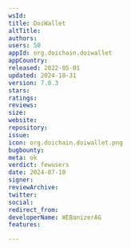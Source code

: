 ```yaml
---
wsId: 
title: DoiWallet
altTitle: 
authors: 
users: 50
appId: org.doichain.doiwallet
appCountry: 
released: 2022-05-01
updated: 2024-10-31
version: 7.0.3
stars: 
ratings: 
reviews: 
size: 
website: 
repository: 
issue: 
icon: org.doichain.doiwallet.png
bugbounty: 
meta: ok
verdict: fewusers
date: 2024-07-10
signer: 
reviewArchive: 
twitter: 
social: 
redirect_from: 
developerName: WEBanizerAG
features: 

---
```


